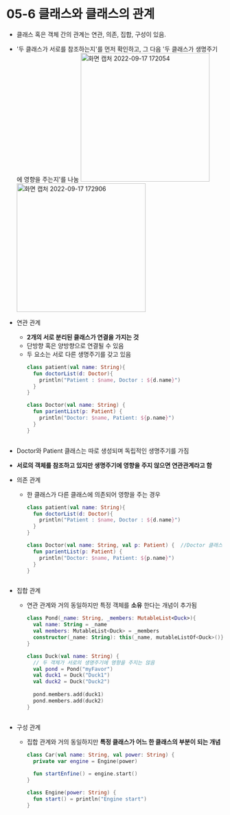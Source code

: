 # 05-6 클래스와 클래스의 관계

- 클래스 혹은 객체 간의 관계는 연관, 의존, 집합, 구성이 있음.
- '두 클래스가 서로를 참조하는지'를 먼저 확인하고, 그 다음 '두 클래스가 생명주기에 영향을 주는지'를 나눔
   <img width="300" alt="화면 캡처 2022-09-17 172054" src="https://user-images.githubusercontent.com/43957736/190847591-99567a13-d4ee-4466-afcc-f704877fb926.png">
    <img width="300" alt="화면 캡처 2022-09-17 172906" src="https://user-images.githubusercontent.com/43957736/190847894-c046e541-cd7e-4371-9260-62a11b8cca24.png">
 
- 연관 관계
  - **2개의 서로 분리된 클래스가 연결을 가지는 것**
  - 단방향 혹은 양방향으로 연결될 수 있음 
  - 두 요소는 서로 다른 생명주기를 갖고 있음
    ```kotlin
    class patient(val name: String){
      fun doctorList(d: Doctor){
        println("Patient : $name, Doctor : ${d.name}")
      }
    }
    
    class Doctor(val name: String) {
      fun parientList(p: Patient) {
        println("Doctor: $name, Patient: ${p.name}")
      }
    }
  ```
 - Doctor와 Patient 클래스는 따로 생성되며 독립적인 생명주기를 가짐
 - **서로의 객체를 참조하고 있지만 생명주기에 영향을 주지 않으면 연관관계라고 함**

- 의존 관계
  - 한 클래스가 다른 클래스에 의존되어 영향을 주는 경우
    ```kotlin
    class patient(val name: String){
      fun doctorList(d: Doctor){
        println("Patient : $name, Doctor : ${d.name}")
      }
    }
    
    class Doctor(val name: String, val p: Patient) {  //Doctor 클래스를 생성하려면 Patient 클래스가 필요함 -> 서로 영향을 줌
      fun parientList(p: Patient) {
        println("Doctor: $name, Patient: ${p.name}")
      }
    }
  ```
  
- 집합 관계
  - 연관 관계와 거의 동일하지만 특정 객체를  **소유** 한다는 개념이 추가됨
    ```kotlin
    class Pond(_name: String, _members: MutableList<Duck>){
      val name: String = _name
      val members: MutableList<Duck> = _members
      constructor(_name: String): this(_name, mutableListOf<Duck>()}
    }
    
    class Duck(val name: String) {
      // 두 객체가 서로의 생명주기에 영향을 주지는 않음
      val pond = Pond("myFavor")
      val duck1 = Duck("Duck1")
      val duck2 = Duck("Duck2")
      
      pond.members.add(duck1)
      pond.members.add(duck2)
    }
  ```
  
- 구성 관계
  - 집합 관계와 거의 동일하지만 **특정 클래스가 어느 한 클래스의 부분이 되는 개념**
    ```kotlin
    class Car(val name: String, val power: String) {
      private var engine = Engine(power)
      
      fun startEnfine() = engine.start()
    }
    
    class Engine(power: String) {
      fun start() = println("Engine start")
    }

